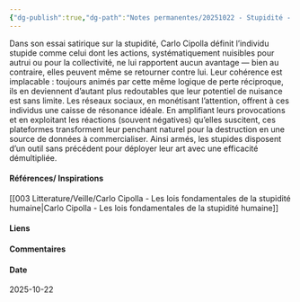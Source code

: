 ```yaml
---
{"dg-publish":true,"dg-path":"Notes permanentes/20251022 - Stupidité - développement - réseaux sociaux.md","permalink":"/notes-permanentes/20251022-stupidite-developpement-reseaux-sociaux/","dgPassFrontmatter":true}
---
```


Dans son essai satirique sur la stupidité, Carlo Cipolla définit l’individu stupide comme celui dont les actions, systématiquement nuisibles pour autrui ou pour la collectivité, ne lui rapportent aucun avantage — bien au contraire, elles peuvent même se retourner contre lui. Leur cohérence est implacable : toujours animés par cette même logique de perte réciproque, ils en deviennent d’autant plus redoutables que leur potentiel de nuisance est sans limite.
Les réseaux sociaux, en monétisant l’attention, offrent à ces individus une caisse de résonance idéale. En amplifiant leurs provocations et en exploitant les réactions (souvent négatives) qu’elles suscitent, ces plateformes transforment leur penchant naturel pour la destruction en une source de données à commercialiser. Ainsi armés, les stupides disposent d’un outil sans précédent pour déployer leur art avec une efficacité démultipliée.

#### Références/ Inspirations
[[003 Litterature/Veille/Carlo Cipolla - Les lois fondamentales de la stupidité humaine\|Carlo Cipolla - Les lois fondamentales de la stupidité humaine]]

#### Liens



#### Commentaires



#### Date
2025-10-22
